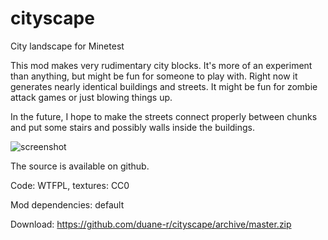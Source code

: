 # cityscape
City landscape for Minetest

This mod makes very rudimentary city blocks. It's more of an experiment than anything, but might be fun for someone to play with. Right now it generates nearly identical buildings and streets. It might be fun for zombie attack games or just blowing things up.

In the future, I hope to make the streets connect properly between chunks and put some stairs and possibly walls inside the buildings.

![screenshot](https://github.com/duane-r/cityscape/raw/master/textures/screenshot04.jpg)

The source is available on github.

Code: WTFPL, textures: CC0

Mod dependencies: default

Download: https://github.com/duane-r/cityscape/archive/master.zip
